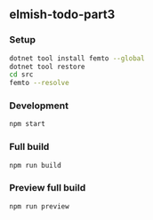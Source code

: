 ## elmish-todo-part3

### Setup 
```bash
dotnet tool install femto --global
dotnet tool restore
cd src
femto --resolve
```

### Development

```bash
npm start
```

### Full build

```bash
npm run build
```

### Preview full build
```bash
npm run preview
```